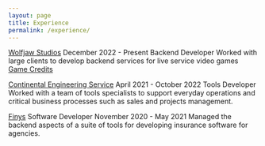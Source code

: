 ```yaml
---
layout: page
title: Experience
permalink: /experience/
---
```


<a href="https://wolfjawstudios.com/" target="_blank">Wolfjaw Studios</a>
December 2022 - Present
Backend Developer
Worked with large clients to develop backend services for live service video games
[Game Credits](/credits)

<a href="https://conti-engineering.com/" target="_blank">Continental Engineering Service</a>
April 2021 - October 2022
Tools Developer
Worked with a team of tools specialists to support everyday operations and critical business processes such as sales and projects management.

<a href="https://finys.com/" target="_blank">Finys</a>
Software Developer
November 2020 - May 2021
Managed the backend aspects of a suite of tools for developing insurance software for agencies.